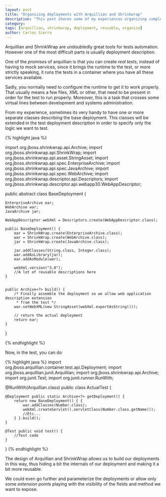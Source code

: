 ```yaml
---
layout: post
title: "Organizing deployments with Arquillian and Shrinkwrap"
description: "This post shares some of my experiences organizing complex deployments"
category: 
tags: [arquillian, shrinkwrap, deployment, reusable, organize]
author: Carlos Sierra
---
```


Arquillian and ShrinkWrap are undoubtedly great tools for tests automation. However one of the most difficult parts is usually deployment description. 

One of the _promises_ of arquillian is that you can create _real tests_, instead of having to mock services, since it brings the runtime to the test, or more strictly speaking, it runs the tests in a container where you have all these services available. 

Sadly, you normally need to configure the runtime to get it to work properly. That usually means a few files, XML or other, that need to be present in order for the test to run properly. Moreover, this is a task that crosses some virtual lines between development and systems administration. 

From my experience, sometimes its very handy to have one or more separate classes describing the base deployment. This classes will be extended in the test deployment description in order to specify only the logic we want to test.

{% highlight java %}

import org.jboss.shrinkwrap.api.Archive;
import org.jboss.shrinkwrap.api.ShrinkWrap;
import org.jboss.shrinkwrap.api.asset.StringAsset;
import org.jboss.shrinkwrap.api.spec.EnterpriseArchive;
import org.jboss.shrinkwrap.api.spec.JavaArchive;
import org.jboss.shrinkwrap.api.spec.WebArchive;
import org.jboss.shrinkwrap.descriptor.api.Descriptors;
import org.jboss.shrinkwrap.descriptor.api.webapp30.WebAppDescriptor;

public abstract class BaseDeployment {

    EnterpriseArchive ear;
    WebArchive war;
    JavaArchive jar;

    WebAppDescriptor webXml = Descriptors.create(WebAppDescriptor.class);

    public BaseDeployment() {
        ear = ShrinkWrap.create(EnterpriseArchive.class);
        war = ShrinkWrap.create(WebArchive.class);
        jar = ShrinkWrap.create(JavaArchive.class);

        jar.addClasses(String.class, Integer.class);
        war.addAsLibrary(jar);
        ear.addAsModule(war);

        webXml.version("3.0");
        //A lot of reusable descriptions here
    }


    public Archive<?> build() {
        /* Finally assemble the deployment so we allow web application description extension
         * from the test */
        war.setWebXML(new StringAsset(webXml.exportAsString()));
        
        // return the actual deployment
        return ear;
    }
}

{% endhighlight %}

Now, in the test, you can do

{% highlight java %}
import org.jboss.arquillian.container.test.api.Deployment;
import org.jboss.arquillian.junit.Arquillian;
import org.jboss.shrinkwrap.api.Archive;
import org.junit.Test;
import org.junit.runner.RunWith;

@RunWith(Arquillian.class)
public class ActualTest {
    
    @Deployment public static Archive<?> getDeployment() {
        return new BaseDeployment() { {
            war.addClasses(Number.class);
            webXml.createServlet().servletClass(Number.class.getName());
            //Etc...
        } }.build();
    }
    
    @Test public void test() {
        //Test code
    }
}
{% endhighlight %}

The design of Arquillian and ShrinkWrap allows us to build our deployments in this way, thus hiding a bit the internals of our deployment and making it a bit more reusable. 

We could even go further and parameterize the deployments or allow only some _extension points_ playing with the visibility of the fields and method we want to expose.


